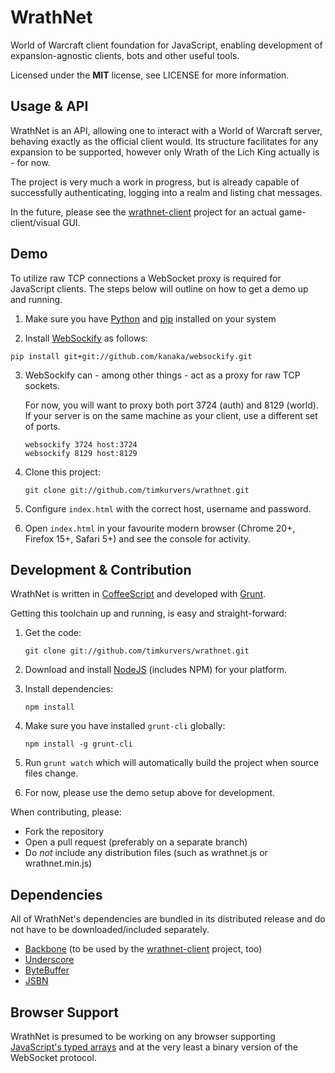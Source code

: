 # WrathNet

World of Warcraft client foundation for JavaScript, enabling development of expansion-agnostic clients, bots and other useful tools.

Licensed under the **MIT** license, see LICENSE for more information.


## Usage & API

WrathNet is an API, allowing one to interact with a World of Warcraft server, behaving exactly as the official client would. Its structure facilitates for any expansion to be supported, however only Wrath of the Lich King actually is - for now.

The project is very much a work in progress, but is already capable of successfully authenticating, logging into a realm and listing chat messages.

In the future, please see the [wrathnet-client](https://github.com/timkurvers/wrathnet-client) project for an actual game-client/visual GUI.


## Demo

To utilize raw TCP connections a WebSocket proxy is required for JavaScript clients. The steps below will outline on how to get a demo up and running.

1. Make sure you have [Python](http://python.org/) and [pip](http://www.pip-installer.org/) installed on your system

2. Install [WebSockify](https://github.com/kanaka/websockify/) as follows:

  ```shell
  pip install git+git://github.com/kanaka/websockify.git
  ```

3. WebSockify can - among other things - act as a proxy for raw TCP sockets.

   For now, you will want to proxy both port 3724 (auth) and 8129 (world). If your server is on the same machine as your client, use a different set of ports.

   ```shell
   websockify 3724 host:3724
   websockify 8129 host:8129
   ```

4. Clone this project:

   ```shell
   git clone git://github.com/timkurvers/wrathnet.git
   ```

5. Configure `index.html` with the correct host, username and password.

6. Open `index.html` in your favourite modern browser (Chrome 20+, Firefox 15+, Safari 5+) and see the console for activity.


## Development & Contribution

WrathNet is written in [CoffeeScript](http://coffeescript.org/) and developed with [Grunt](http://gruntjs.com/).

Getting this toolchain up and running, is easy and straight-forward:

1. Get the code:

   ```shell
   git clone git://github.com/timkurvers/wrathnet.git
   ```

2. Download and install [NodeJS](http://nodejs.org/#download) (includes NPM) for your platform.

3. Install dependencies:

   ```shell
   npm install
   ```

4. Make sure you have installed `grunt-cli` globally:

   ```shell
   npm install -g grunt-cli
   ```

5. Run `grunt watch` which will automatically build the project when source files change.

6. For now, please use the demo setup above for development.


When contributing, please:

* Fork the repository
* Open a pull request (preferably on a separate branch)
* Do *not* include any distribution files (such as wrathnet.js or wrathnet.min.js)


## Dependencies

All of WrathNet's dependencies are bundled in its distributed release and do not have to be downloaded/included separately.

* [Backbone](http://backbonejs.org/) (to be used by the [wrathnet-client](https://github.com/timkurvers/wrathnet-client) project, too)
* [Underscore](http://underscorejs.org/)
* [ByteBuffer](https://github.com/timkurvers/byte-buffer)
* [JSBN](https://github.com/timkurvers/jsbn)


## Browser Support

WrathNet is presumed to be working on any browser supporting [JavaScript's typed arrays](http://caniuse.com/#search=typed%20arrays) and at the very least a binary version of the WebSocket protocol.
